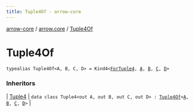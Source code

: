 ```yaml
---
title: Tuple4Of - arrow-core
---
```


[arrow-core](../index.html) / [arrow.core](index.html) / [Tuple4Of](./-tuple4-of.html)

# Tuple4Of

`typealias Tuple4Of<A, B, C, D> = Kind4<`[`ForTuple4`](-for-tuple4.html)`, `[`A`](-tuple4-of.html#A)`, `[`B`](-tuple4-of.html#B)`, `[`C`](-tuple4-of.html#C)`, `[`D`](-tuple4-of.html#D)`>`

### Inheritors

| [Tuple4](-tuple4/index.html) | `data class Tuple4<out A, out B, out C, out D> : `[`Tuple4Of`](./-tuple4-of.html)`<`[`A`](-tuple4/index.html#A)`, `[`B`](-tuple4/index.html#B)`, `[`C`](-tuple4/index.html#C)`, `[`D`](-tuple4/index.html#D)`>` |

